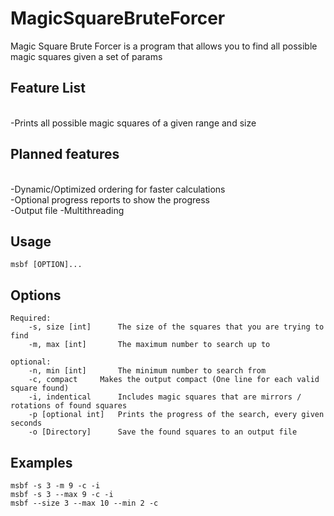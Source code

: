 # MagicSquareBruteForcer

Magic Square Brute Forcer is a program that allows you to find all possible magic squares given a set of params

<h2>Feature List</h2><br/>
-Prints all possible magic squares of a given range and size<br/> 

<h2>Planned features</h2><br/>
-Dynamic/Optimized ordering for faster calculations<br/>
-Optional progress reports to show the progress<br/>
-Output file
-Multithreading

<h2>Usage</h2>

`msbf [OPTION]...`


<h2>Options</h2>

	Required:
		-s, size [int]		The size of the squares that you are trying to find
		-m, max [int]		The maximum number to search up to
		
	optional:
		-n, min [int]		The minimum number to search from
		-c, compact		Makes the output compact (One line for each valid square found)
		-i, indentical		Includes magic squares that are mirrors / rotations of found squares
		-p [optional int] 	Prints the progress of the search, every given seconds
		-o [Directory]		Save the found squares to an output file

<h2> Examples </h2>

`msbf -s 3 -m 9 -c -i` <br/>
`msbf -s 3 --max 9 -c -i`<br/>
`msbf --size 3 --max 10 --min 2 -c`<br/>
